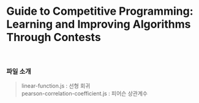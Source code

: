 # Guide to Competitive Programming: Learning and Improving Algorithms Through Contests

<br>

### 파일 소개

> linear-function.js : 선형 회귀 <br>
> pearson-correlation-coefficient.js : 피어슨 상관계수 <br>

<br>
